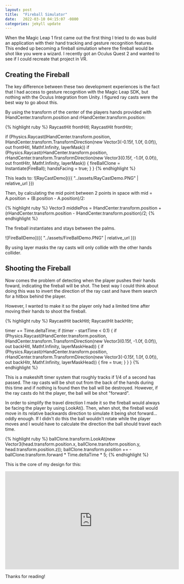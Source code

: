 ```yaml
---
layout: post
title:  "Fireball Simulator"
date:   2022-03-10 04:15:07 -0800
categories: jekyll update
---
```

When the Magic Leap 1 first came out the first thing I tried to do was build an application with their hand tracking and gesture recognition features. This ended up becoming a fireball simulation where
the fireball would be shot like you were a wizard. I recently got an Oculus Quest 2 and wanted to see if I could recreate that project in VR.

## Creating the Fireball

The key difference between these two development experiences is the fact that I had access to gesture recognition with the Magic Leap SDK, but nothing with the Oculus Integration from Unity.
I figured ray casts were the best way to go about this.

By using the transform of the center of the players hands provided with lHandCenter.transform.position and rHandCenter.transform.position:

{% highlight ruby %}
RaycastHit frontHitl;
RaycastHit frontHitr;

 if (Physics.Raycast(lHandCenter.transform.position, 
                     lHandCenter.transform.TransformDirection(new Vector3(-0.15f, 1.0f, 0.0f)), 
                     out frontHitl, Mathf.Infinity, layerMask))
     if (Physics.Raycast(rHandCenter.transform.position, 
                         rHandCenter.transform.TransformDirection(new Vector3(0.15f, -1.0f, 0.0f)), 
                         out frontHitr, Mathf.Infinity, layerMask))
         {
             fireBallClone = Instantiate(FireBall);
             handsFacing = true;
         }
 }
{% endhighlight %}

This leads to:
![RayCastDemo]({{ "../assets/RayCastDemo.PNG" | relative_url }})

Then, by calculating the mid point between 2 points in space with mid = A.position + (B.position - A.position)/2:

{% highlight ruby %}
Vector3 middlePos = lHandCenter.transform.position + 
                    (rHandCenter.transform.position - lHandCenter.transform.position)/2; 
{% endhighlight %}

The fireball instantiates and stays between the palms.

![FireBallDemo]({{ "../assets/FireBallDemo.PNG" | relative_url }})

By using layer masks the ray casts will only collide with the other hands collider.

## Shooting the Fireball

Now comes the problem of detecting when the player pushes their hands foward, indicating the fireball will be shot.
The best way I could think about doing this was to invert the direction of the ray cast and have them search for a hitbox behind the player.

However, I wanted to make it so the player only had a limited time after moving their hands to shoot the fireball.

{% highlight ruby %}
 RaycastHit backHitl;
 RaycastHit backHitr;

 timer += Time.deltaTime;
 if (timer - startTime < 0.1) {
     if (Physics.Raycast(lHandCenter.transform.position, 
                         lHandCenter.transform.TransformDirection(new Vector3(0.15f, -1.0f, 0.0f)), 
                         out backHitl, Mathf.Infinity, layerMaskHead))
          {
          if (Physics.Raycast(rHandCenter.transform.position, 
                              rHandCenter.transform.TransformDirection(new Vector3(-0.15f, 1.0f, 0.0f)), 
                              out backHitr, Mathf.Infinity, layerMaskHead))
               {
                   fire = true;
               }
          }
 }
{% endhighlight %}

This is a makeshift timer system that roughly tracks if 1/4 of a second has passed.
The ray casts will be shot out from the back of the hands during this time and if nothing is found then the ball will be destroyed.
However, if the ray casts do hit the player, the ball will be shot "forward".

In order to simplify the travel direction I made it so the fireball would always be facing the player by using LookAt(). Then, when shot, the fireball would move in its relative backwards direction to simulate it being shot forward... oddly enough.
If I didn't do this the ball wouldn't rotate while the player moves and I would have to calculate the direction the ball should travel each time.

{% highlight ruby %}
 ballClone.transform.LookAt(new Vector3(head.transform.position.x, ballClone.transform.position.y, head.transform.position.z));
 ballClone.transform.position += -ballClone.transform.forward * Time.deltaTime * 5;
{% endhighlight %}

This is the core of my design for this:

<iframe width="560" height="315" src="https://www.youtube.com/embed/dYvZZ-Q9H5k" title="YouTube video player" frameborder="0" allow="accelerometer; autoplay; clipboard-write; encrypted-media; gyroscope; picture-in-picture" allowfullscreen></iframe>

Thanks for reading!
